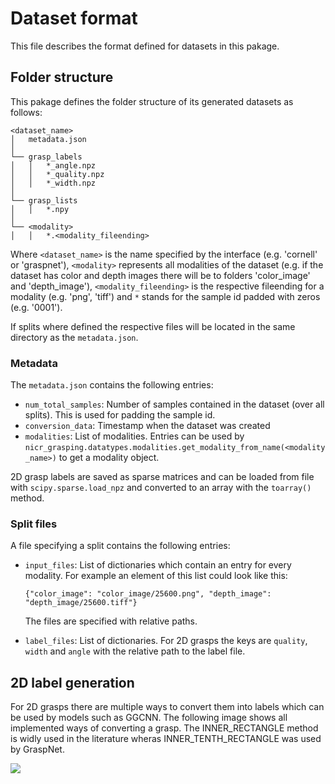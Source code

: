 # Dataset format
This file describes the format defined for datasets in this pakage.

## Folder structure
This pakage defines the folder structure of its generated datasets as follows:
```
<dataset_name>
│   metadata.json
│
└── grasp_labels
│   │   *_angle.npz
│   │   *_quality.npz
│   │   *_width.npz
│
└── grasp_lists
│   │   *.npy
│
└── <modality>
│   │   *.<modality_fileending>
```

Where `<dataset_name>` is the name specified by the interface (e.g. 'cornell' or 'graspnet'), `<modality>` represents all modalities of the dataset (e.g. if the dataset has color and depth images there will be to folders 'color_image' and 'depth_image'), `<modality_fileending>` is the respective fileending for a modality (e.g. 'png', 'tiff') and `*` stands for the sample id padded with zeros (e.g. '0001').

If splits where defined the respective files will be located in the same directory as the `metadata.json`.

### Metadata
The `metadata.json` contains the following entries:
* `num_total_samples`: Number of samples contained in the dataset (over all splits). This is used for padding the sample id.
* `conversion_data`: Timestamp when the dataset was created
* `modalities`: List of modalities. Entries can be used by `nicr_grasping.datatypes.modalities.get_modality_from_name(<modality_name>)` to get a modality object.

2D grasp labels are saved as sparse matrices and can be loaded from file with `scipy.sparse.load_npz` and converted to an array with the `toarray()` method.

### Split files
A file specifying a split contains the following entries:
* `input_files`: List of dictionaries which contain an entry for every modality. For example an element of this list could look like this:

    `{"color_image": "color_image/25600.png", "depth_image": "depth_image/25600.tiff"}`

    The files are specified with relative paths.
* `label_files`: List of dictionaries. For 2D grasps the keys are `quality`, `width` and `angle` with the relative path to the label file.

## 2D label generation
For 2D grasps there are multiple ways to convert them into labels which can be used by models such as GGCNN.
The following image shows all implemented ways of converting a grasp.
The INNER_RECTANGLE method is widly used in the literature wheras INNER_TENTH_RECTANGLE was used by GraspNet.

![](grasp_label_generation_example.png)